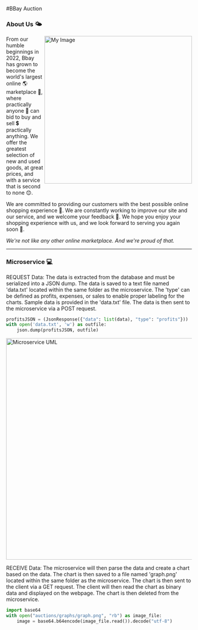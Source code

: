 #BBay Auction
<h3>About Us 🌤️</h3>
<img align="right" src="https://user-images.githubusercontent.com/28117713/194800101-8d524efe-ed34-48f2-9a77-cb3b51c5bfd1.png" alt="My Image" width="400">

<p>From our humble beginnings in 2022, Bbay has grown to become the world's
largest online 🌎 marketplace 🛒, where practically anyone 👫 can bid to buy and sell 💲
practically anything. We offer the greatest selection of new and used
goods, at great prices, and with a service that is second to none 😊. </p>
<p>We are committed to providing our customers with the best possible online
shopping experience 💯. We are constantly working to improve our site and
our service, and we welcome your feedback 🔨. We hope you enjoy your shopping
experience with us, and we look forward to serving you again soon 👋.</p>
<p><i>We're not like any other online marketplace. And we're proud of that.</i></p>
<hr>

<h3>Microservice 💻</h3>
REQUEST Data: The data is extracted from the database and must be serialized into a JSON dump. The data is saved to a text file named 'data.txt' located within the same folder as the microservice. The 'type' can be defined as profits, expenses, or sales to enable proper labeling for the charts. Sample data is provided in the 'data.txt' file. The data is then sent to the microservice via a POST request.

```python
profitsJSON = (JsonResponse({"data": list(data), "type": "profits"}))
with open('data.txt', 'w') as outfile:
    json.dump(profitsJSON, outfile)
```

<img align="center" src="https://user-images.githubusercontent.com/28117713/198697906-f6a048ea-5167-4b1c-8b83-559323109b38.png" alt="Microservice UML" width="600">

RECEIVE Data: 
The microservice will then parse the data and create a chart based on the data. The chart is then saved to a file named 'graph.png' located within the same folder as the microservice. The chart is then sent to the client via a GET request. The client will then read the chart as binary data and displayed on the webpage. The chart is then deleted from the microservice.

```python
import base64
with open("auctions/graphs/graph.png", "rb") as image_file:
    image = base64.b64encode(image_file.read()).decode("utf-8")
```


